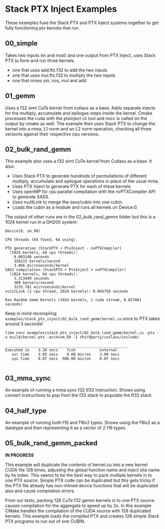# Stack PTX Inject Examples
These examples fuse the Stack PTX and PTX Inject systems together to get fully functioning ptx kernels that run.

## 00_simple
Takes two inputs (in and mod) and one output from PTX Inject, uses Stack PTX to form and run three kernels.
* one that uses add.ftz.f32 to add the two inputs
* one that uses mul.ftz.f32 to multiply the two inputs
* one that mixes sin, cos, mul and add

## 01_gemm
Uses a f32 simt CuTe kernel from cutlass as a base. Adds separate injects for the multiply, accumulate and epilogue steps inside the kernel. Cmake processes the cuda with the ptxinject cli tool and nvcc is called on the output by cmake as well. The example then uses Stack PTX to change the kernel into a mma, L1 norm and an L2 norm operation, checking all three versions against their respective cpu versions.

## 02_bulk_rand_gemm
This example also uses a f32 simt CuTe kernel from Cutlass as a base. It also:
* Uses Stack PTX to generate hundreds of permutations of different multiply, accumulate and epilogue
operations in place of the usual mma. 
* Uses PTX Inject to generate PTX for each of these kernels
* Uses openMP for cpu parallel compilation with the nvPTXCompiler API to generate SASS.
* Uses nvJitLink to merge the sass/cubin into one cubin.
* Loads the cubin as a module and runs all kernels on Device:0.

The output of other runs are in the 02_bulk_rand_gemm folder but this is a 1024 kernel run in a GH200 system:

```
Device(0, sm_90)

CPU threads (64 found, 64 using)

PTX generation (StackPTX + PtxInject - nvPTXCompiler)
  (1024 kernels, 64 cpu threads):
	0.003140 seconds
	326115 kernels/second
	3.066 microseconds/kernel
SASS compilation (StackPTX + PtxInject + nvPTXCompiler)
  (1024 kernels, 64 cpu threads):
	3.313440 seconds
	309 kernels/second
	3235.781 microseconds/kernel
nvJitLink (1 cpu thread, 1024 kernels): 0.045750 seconds

Ran Random Gemm Kernels (1024 kernels, 1 cuda stream, 0.027861 seconds)
```

Keep in mind recompiling `examples/stack_ptx_inject/02_bulk_rand_gemm/kernel.cu` once to PTX takes around 3 seconds!
```
time nvcc examples/stack_ptx_inject/02_bulk_rand_gemm/kernel.cu -ptx -o build/kernel.ptx -arch=sm_89 -I thirdparty/cutlass/include/

________________________________________________________
Executed in    3.20 secs    fish           external
   usr time    3.09 secs    0.00 micros    3.09 secs
   sys time    0.07 secs  508.00 micros    0.07 secs


```

## 03_mma_sync
An example of running a mma.sync f32 tf32 instruction. Shows using convert instructions to pop from the f32 stack to populate the tf32 stack.

## 04_half_type
An example of running both f16 and f16x2 types. Shows using the f16x2 as a datatype and then representing it as a vector of 2 f16 types.

## 05_bulk_rand_gemm_packed

**IN PROGRESS**

This example will duplicate the contents of kernel.cu into a new kernel CUDA file 128 times, adjusting the global function name and inject site name by its index. This seems to be the best way to pack multiple kernels in to one PTX source. Simple PTX code can be duplicated but this gets tricky if the PTX file already has non-inlined device functions that will be duplicated also and cause compilation errors.

From our tests, packing 128 CuTe f32 gemm kernels in to one PTX source causes compilation for the aggregate to speed up by 3x. In this example CMake handles the compilation of the CUDA source with 128 duplicated kernels. This example loads the compiled PTX and creates 128 simple Stack PTX programs to run out of one CUBIN.

